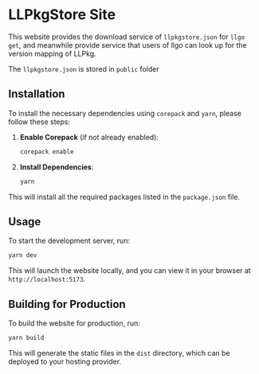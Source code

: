 # LLPkgStore Site
This website provides the download service of `llpkgstore.json` for `llgo get`, and meanwhile provide service that users of llgo can look up for the version mapping of LLPkg.

The `llpkgstore.json` is stored in `public` folder

## Installation

To install the necessary dependencies using `corepack` and `yarn`, please follow these steps:

1. **Enable Corepack** (if not already enabled):

    ```sh
    corepack enable
    ```

2. **Install Dependencies**:
    ```sh
    yarn
    ```

This will install all the required packages listed in the `package.json` file.

## Usage
To start the development server, run:

```sh
yarn dev
```

This will launch the website locally, and you can view it in your browser at `http://localhost:5173`.

## Building for Production
To build the website for production, run:

```sh
yarn build
```

This will generate the static files in the `dist` directory, which can be deployed to your hosting provider.
